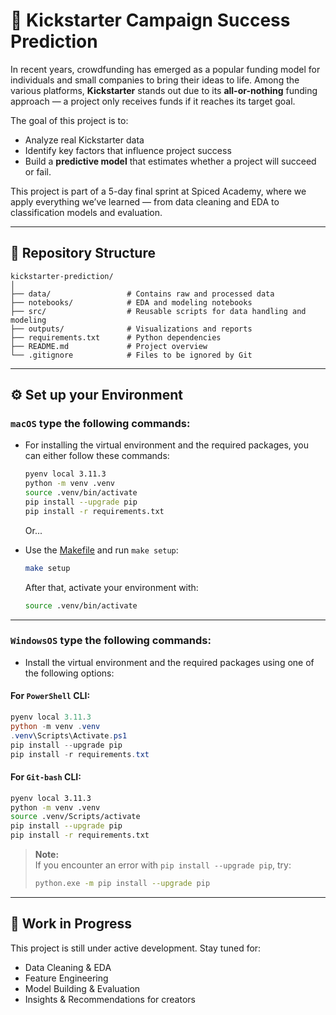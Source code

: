 # 🎯 Kickstarter Campaign Success Prediction

In recent years, crowdfunding has emerged as a popular funding model for individuals and small companies to bring their ideas to life. Among the various platforms, **Kickstarter** stands out due to its **all-or-nothing** funding approach — a project only receives funds if it reaches its target goal.

The goal of this project is to:
- Analyze real Kickstarter data
- Identify key factors that influence project success
- Build a **predictive model** that estimates whether a project will succeed or fail.

This project is part of a 5-day final sprint at Spiced Academy, where we apply everything we’ve learned — from data cleaning and EDA to classification models and evaluation.

---

## 📁 Repository Structure

```
kickstarter-prediction/
│
├── data/                 # Contains raw and processed data
├── notebooks/            # EDA and modeling notebooks
├── src/                  # Reusable scripts for data handling and modeling
├── outputs/              # Visualizations and reports
├── requirements.txt      # Python dependencies
├── README.md             # Project overview
└── .gitignore            # Files to be ignored by Git
```

---

## ⚙️ Set up your Environment

### **`macOS`** type the following commands:

- For installing the virtual environment and the required packages, you can either follow these commands:

    ```bash
    pyenv local 3.11.3
    python -m venv .venv
    source .venv/bin/activate
    pip install --upgrade pip
    pip install -r requirements.txt
    ```

    Or...

- Use the [Makefile](Makefile) and run `make setup`:

    ```bash
    make setup
    ```

    After that, activate your environment with:

    ```bash
    source .venv/bin/activate
    ```

---

### **`WindowsOS`** type the following commands:

- Install the virtual environment and the required packages using one of the following options:

#### For `PowerShell` CLI:
```powershell
pyenv local 3.11.3
python -m venv .venv
.venv\Scripts\Activate.ps1
pip install --upgrade pip
pip install -r requirements.txt
```

#### For `Git-bash` CLI:
```bash
pyenv local 3.11.3
python -m venv .venv
source .venv/Scripts/activate
pip install --upgrade pip
pip install -r requirements.txt
```

> **Note:**  
> If you encounter an error with `pip install --upgrade pip`, try:
> ```bash
> python.exe -m pip install --upgrade pip
> ```

---

## 🚧 Work in Progress

This project is still under active development. Stay tuned for:
- Data Cleaning & EDA
- Feature Engineering
- Model Building & Evaluation
- Insights & Recommendations for creators
